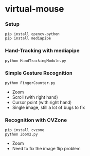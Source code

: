 # virtual-mouse

### Setup 
```
pip install opencv-python
pip install mediapipe
```

### Hand-Tracking with mediapipe
```
python HandTrackingModule.py
```

### Simple Gesture Recognition
```
python FingerCounter.py
```
- Zoom
- Scroll (with right hand)
- Cursor point (with right hand)
- Single image, still a lot of bugs to fix

### Recognition with CVZone
```
pip install cvzone
python Zoom2.py
```
- Zoom
- Need to fix the image flip problem

